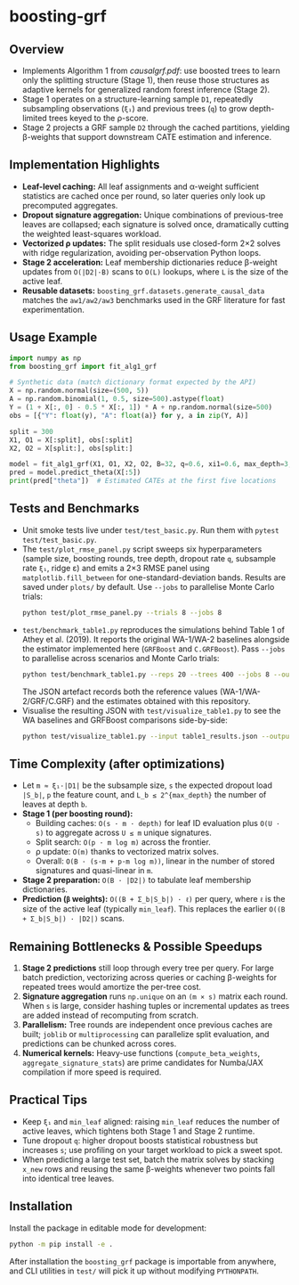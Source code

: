 # boosting-grf

## Overview
- Implements Algorithm 1 from *causalgrf.pdf*: use boosted trees to learn only the splitting structure (Stage 1), then reuse those structures as adaptive kernels for generalized random forest inference (Stage 2).
- Stage 1 operates on a structure-learning sample `D1`, repeatedly subsampling observations (`ξ₁`) and previous trees (`q`) to grow depth-limited trees keyed to the ρ-score.
- Stage 2 projects a GRF sample `D2` through the cached partitions, yielding β-weights that support downstream CATE estimation and inference.

## Implementation Highlights
- **Leaf-level caching:** All leaf assignments and α-weight sufficient statistics are cached once per round, so later queries only look up precomputed aggregates.
- **Dropout signature aggregation:** Unique combinations of previous-tree leaves are collapsed; each signature is solved once, dramatically cutting the weighted least-squares workload.
- **Vectorized ρ updates:** The split residuals use closed-form 2×2 solves with ridge regularization, avoiding per-observation Python loops.
- **Stage 2 acceleration:** Leaf membership dictionaries reduce β-weight updates from `O(|D2|·B)` scans to `O(L)` lookups, where `L` is the size of the active leaf.
- **Reusable datasets:** `boosting_grf.datasets.generate_causal_data` matches the `aw1/aw2/aw3` benchmarks used in the GRF literature for fast experimentation.

## Usage Example
```python
import numpy as np
from boosting_grf import fit_alg1_grf

# Synthetic data (match dictionary format expected by the API)
X = np.random.normal(size=(500, 5))
A = np.random.binomial(1, 0.5, size=500).astype(float)
Y = (1 + X[:, 0] - 0.5 * X[:, 1]) * A + np.random.normal(size=500)
obs = [{"Y": float(y), "A": float(a)} for y, a in zip(Y, A)]

split = 300
X1, O1 = X[:split], obs[:split]
X2, O2 = X[split:], obs[split:]

model = fit_alg1_grf(X1, O1, X2, O2, B=32, q=0.6, xi1=0.6, max_depth=3, min_leaf=20, seed=3)
pred = model.predict_theta(X[:5])
print(pred["theta"])  # Estimated CATEs at the first five locations
```

## Tests and Benchmarks
- Unit smoke tests live under `test/test_basic.py`. Run them with `pytest test/test_basic.py`.
- The `test/plot_rmse_panel.py` script sweeps six hyperparameters (sample size, boosting rounds, tree depth, dropout rate `q`, subsample rate `ξ₁`, ridge ε) and emits a 2×3 RMSE panel using `matplotlib.fill_between` for one-standard-deviation bands. Results are saved under `plots/` by default. Use `--jobs` to parallelise Monte Carlo trials:
  ```bash
  python test/plot_rmse_panel.py --trials 8 --jobs 8
  ```
- `test/benchmark_table1.py` reproduces the simulations behind Table 1 of Athey et al. (2019). It reports the original WA-1/WA-2 baselines alongside the estimator implemented here (`GRFBoost` and `C.GRFBoost`). Pass `--jobs` to parallelise across scenarios and Monte Carlo trials:
  ```bash
  python test/benchmark_table1.py --reps 20 --trees 400 --jobs 8 --output table1_results.json
  ```
  The JSON artefact records both the reference values (WA-1/WA-2/GRF/C.GRF) and the estimates obtained with this repository.
- Visualise the resulting JSON with `test/visualize_table1.py` to see the WA baselines and GRFBoost comparisons side-by-side:
  ```bash
  python test/visualize_table1.py --input table1_results.json --output plots/table1_comparison.png
  ```

## Time Complexity (after optimizations)
- Let `m ≈ ξ₁·|D1|` be the subsample size, `s` the expected dropout load `|S_b|`, `p` the feature count, and `L_b ≤ 2^{max_depth}` the number of leaves at depth `b`.
- **Stage 1 (per boosting round):**
  - Building caches: `O(s · m · depth)` for leaf ID evaluation plus `O(U · s)` to aggregate across `U ≤ m` unique signatures.
  - Split search: `O(p · m log m)` across the frontier.
  - ρ update: `O(m)` thanks to vectorized matrix solves.
  - Overall: `O(B · (s·m + p·m log m))`, linear in the number of stored signatures and quasi-linear in `m`.
- **Stage 2 preparation:** `O(B · |D2|)` to tabulate leaf membership dictionaries.
- **Prediction (`β` weights):** `O((B + Σ_b|S_b|) · ℓ)` per query, where `ℓ` is the size of the active leaf (typically `min_leaf`). This replaces the earlier `O((B + Σ_b|S_b|) · |D2|)` scans.

## Remaining Bottlenecks & Possible Speedups
1. **Stage 2 predictions** still loop through every tree per query. For large batch prediction, vectorizing across queries or caching β-weights for repeated trees would amortize the per-tree cost.
2. **Signature aggregation** runs `np.unique` on an `(m × s)` matrix each round. When `s` is large, consider hashing tuples or incremental updates as trees are added instead of recomputing from scratch.
3. **Parallelism:** Tree rounds are independent once previous caches are built; `joblib` or `multiprocessing` can parallelize split evaluation, and predictions can be chunked across cores.
4. **Numerical kernels:** Heavy-use functions (`compute_beta_weights`, `aggregate_signature_stats`) are prime candidates for Numba/JAX compilation if more speed is required.

## Practical Tips
- Keep `ξ₁` and `min_leaf` aligned: raising `min_leaf` reduces the number of active leaves, which tightens both Stage 1 and Stage 2 runtime.
- Tune dropout `q`: higher dropout boosts statistical robustness but increases `s`; use profiling on your target workload to pick a sweet spot.
- When predicting a large test set, batch the matrix solves by stacking `x_new` rows and reusing the same β-weights whenever two points fall into identical tree leaves.

## Installation

Install the package in editable mode for development:

```bash
python -m pip install -e .
```

After installation the `boosting_grf` package is importable from anywhere, and CLI utilities in `test/` will pick it up without modifying `PYTHONPATH`.
